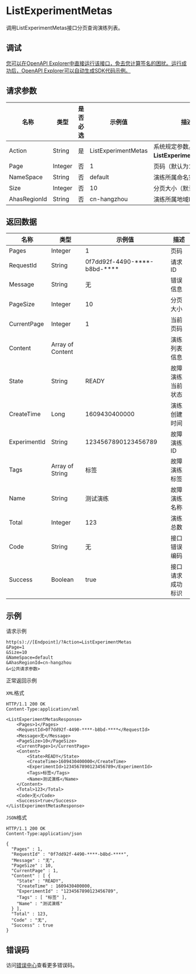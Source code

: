 # ListExperimentMetas

调用ListExperimentMetas接口分页查询演练列表。

## 调试

[您可以在OpenAPI Explorer中直接运行该接口，免去您计算签名的困扰。运行成功后，OpenAPI Explorer可以自动生成SDK代码示例。](https://api.aliyun.com/#product=ahas-openapi&api=ListExperimentMetas&type=RPC&version=2019-09-01)

## 请求参数

|名称|类型|是否必选|示例值|描述|
|--|--|----|---|--|
|Action|String|是|ListExperimentMetas|系统规定参数。取值：**ListExperimentMetas**。 |
|Page|Integer|否|1|页码（默认为1） |
|NameSpace|String|否|default|演练所属命名空间 |
|Size|Integer|否|10|分页大小（默认为10） |
|AhasRegionId|String|否|cn-hangzhou|演练所属地域ID |

## 返回数据

|名称|类型|示例值|描述|
|--|--|---|--|
|Pages|Integer|1|页码 |
|RequestId|String|0f7dd92f-4490-\*\*\*\*-b8bd-\*\*\*\*|请求ID |
|Message|String|无|错误信息 |
|PageSize|Integer|10|分页大小 |
|CurrentPage|Integer|1|当前页码 |
|Content|Array of Content| |演练列表信息 |
|State|String|READY|故障演练当前状态 |
|CreateTime|Long|1609430400000|演练创建时间 |
|ExperimentId|String|1234567890123456789|故障演练ID |
|Tags|Array of String|标签|故障演练标签 |
|Name|String|测试演练|故障演练名称 |
|Total|Integer|123|演练总数 |
|Code|String|无|接口错误编码 |
|Success|Boolean|true|接口请求成功标识 |

## 示例

请求示例

```
http(s)://[Endpoint]/?Action=ListExperimentMetas
&Page=1
&Size=10
&NameSpace=default
&AhasRegionId=cn-hangzhou
&<公共请求参数>
```

正常返回示例

`XML`格式

```
HTTP/1.1 200 OK
Content-Type:application/xml

<ListExperimentMetasResponse>
    <Pages>1</Pages>
    <RequestId>0f7dd92f-4490-****-b8bd-****</RequestId>
    <Message>无</Message>
    <PageSize>10</PageSize>
    <CurrentPage>1</CurrentPage>
    <Content>
        <State>READY</State>
        <CreateTime>1609430400000</CreateTime>
        <ExperimentId>1234567890123456789</ExperimentId>
        <Tags>标签</Tags>
        <Name>测试演练</Name>
    </Content>
    <Total>123</Total>
    <Code>无</Code>
    <Success>true</Success>
</ListExperimentMetasResponse>
```

`JSON`格式

```
HTTP/1.1 200 OK
Content-Type:application/json

{
  "Pages" : 1,
  "RequestId" : "0f7dd92f-4490-****-b8bd-****",
  "Message" : "无",
  "PageSize" : 10,
  "CurrentPage" : 1,
  "Content" : [ {
    "State" : "READY",
    "CreateTime" : 1609430400000,
    "ExperimentId" : "1234567890123456789",
    "Tags" : [ "标签" ],
    "Name" : "测试演练"
  } ],
  "Total" : 123,
  "Code" : "无",
  "Success" : true
}
```

## 错误码

访问[错误中心](https://error-center.aliyun.com/status/product/ahas-openapi)查看更多错误码。

